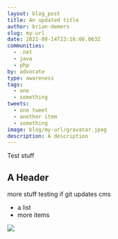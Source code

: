 ```yaml
---
layout: blog_post
title: An updated title
author: brian-demers
slug: my-url
date: 2021-08-14T23:16:06.063Z
communities:
  - .net
  - java
  - php
by: advocate
type: awareness
tags:
  - one
  - something
tweets:
  - one tweet
  - another item
  - something
image: blog/my-url/gravatar.jpeg
description: A description
---
```

Test stuff

## A Header

more stuff testing if git updates cms

* a list
* more items

![](blog/my-url/gravatar.jpeg)